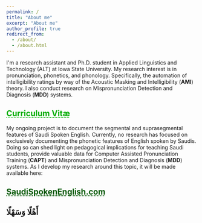 ```yaml
---
permalink: /
title: "About me"
excerpt: "About me"
author_profile: true
redirect_from: 
  - /about/
  - /about.html
---
```


I'm a research assistant and Ph.D. student in Applied Linguistics and Technology (ALT) at Iowa State University. My research interest is in pronunciation, phonetics, and phonology. Specifically, the automation of intelligibility ratings by way of the Acoustic Masking and Intelligibility (**AMI**) theory. I also conduct research on Mispronunciation Detection and Diagnosis (**MDD**) systems.<br/>
## <a href="https://mahdiduris.github.io/files/MDuris_CVApr2022.pdf" target="_blank" style="text-align: center; color: #00ad00; text-decoration: underline;text-decoration-style: dotted;">Curriculum Vitæ</a><br/>

My ongoing project is to document the segmental and suprasegmental features of Saudi Spoken English. Currently, no research has focused on exclusively documenting the phonetic features of English spoken by Saudis. Doing so can shed light on pedagogical implications for teaching Saudi students, provide valuable data for Computer Assisted Pronunciation Training (**CAPT**) and Mispronunciation Detection and Diagnosis (**MDD**) systems. As I develop my research around this topic, it will be made available here:<br/>
## <a href="https://saudispokenenglish.com" target="_blank" style="text-align: center; color: #005700; text-decoration: underline;text-decoration-style: dotted;">SaudiSpokenEnglish.com</a>

## أَهْلًا وَسَهْلًا
